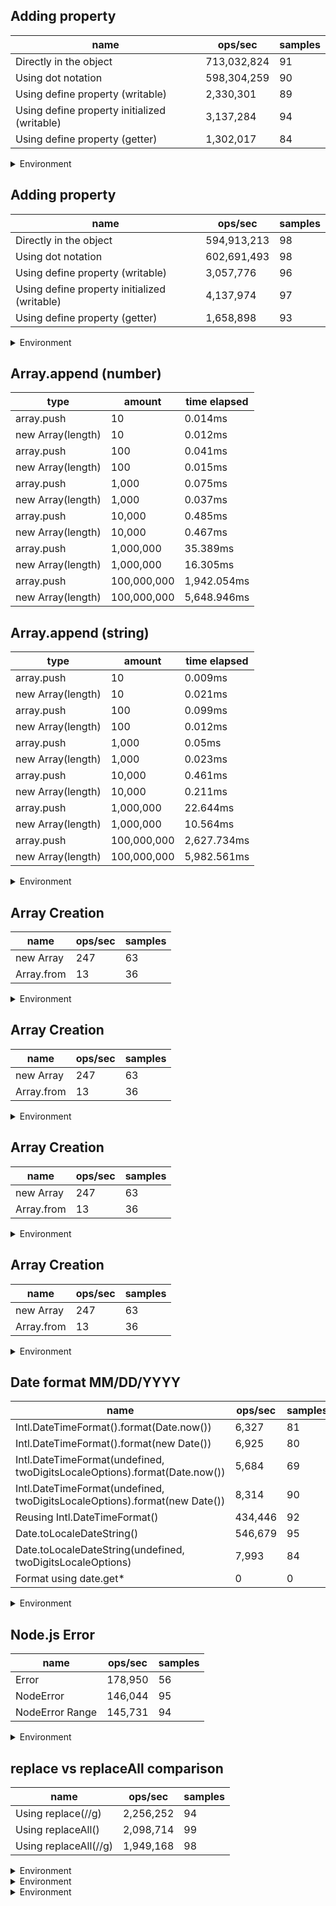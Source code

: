 ## Adding property

|name|ops/sec|samples|
|-|-|-|
|Directly in the object|713,032,824|91|
|Using dot notation|598,304,259|90|
|Using define property (writable)|2,330,301|89|
|Using define property initialized (writable)|3,137,284|94|
|Using define property (getter)|1,302,017|84|


<details>
<summary>Environment</summary>

* __Machine:__ linux x64 | 2 vCPUs | 6.8GB Mem
* __Run:__ Sun Aug 27 2023 00:42:57 GMT+0000 (Coordinated Universal Time)
</details>


## Adding property

|name|ops/sec|samples|
|-|-|-|
|Directly in the object|594,913,213|98|
|Using dot notation|602,691,493|98|
|Using define property (writable)|3,057,776|96|
|Using define property initialized (writable)|4,137,974|97|
|Using define property (getter)|1,658,898|93|


<details>
<summary>Environment</summary>

* __Machine:__ linux x64 | 2 vCPUs | 6.8GB Mem
* __Run:__ Thu Sep 21 2023 22:03:03 GMT+0000 (Coordinated Universal Time)
</details>


## Array.append (number)

|type|amount|time elapsed|
|-|-|-|
array.push|10|0.014ms
new Array(length)|10|0.012ms
array.push|100|0.041ms
new Array(length)|100|0.015ms
array.push|1,000|0.075ms
new Array(length)|1,000|0.037ms
array.push|10,000|0.485ms
new Array(length)|10,000|0.467ms
array.push|1,000,000|35.389ms
new Array(length)|1,000,000|16.305ms
array.push|100,000,000|1,942.054ms
new Array(length)|100,000,000|5,648.946ms
## Array.append (string)

|type|amount|time elapsed|
|-|-|-|
array.push|10|0.009ms
new Array(length)|10|0.021ms
array.push|100|0.099ms
new Array(length)|100|0.012ms
array.push|1,000|0.05ms
new Array(length)|1,000|0.023ms
array.push|10,000|0.461ms
new Array(length)|10,000|0.211ms
array.push|1,000,000|22.644ms
new Array(length)|1,000,000|10.564ms
array.push|100,000,000|2,627.734ms
new Array(length)|100,000,000|5,982.561ms


<details>
<summary>Environment</summary>

* __Machine:__ linux x64 | 2 vCPUs | 6.8GB Mem
* __Run:__ Thu Sep 21 2023 22:04:19 GMT+0000 (Coordinated Universal Time)
</details>


## Array Creation

|name|ops/sec|samples|
|-|-|-|
|new Array|247|63|
|Array.from|13|36|


<details>
<summary>Environment</summary>

* __Machine:__ linux x64 | 2 vCPUs | 6.8GB Mem
* __Run:__ Thu Sep 21 2023 22:05:53 GMT+0000 (Coordinated Universal Time)
</details>


## Array Creation

|name|ops/sec|samples|
|-|-|-|
|new Array|247|63|
|Array.from|13|36|


<details>
<summary>Environment</summary>

* __Machine:__ linux x64 | 2 vCPUs | 6.8GB Mem
* __Run:__ Thu Sep 21 2023 22:05:53 GMT+0000 (Coordinated Universal Time)
</details>


## Array Creation

|name|ops/sec|samples|
|-|-|-|
|new Array|247|63|
|Array.from|13|36|


<details>
<summary>Environment</summary>

* __Machine:__ linux x64 | 2 vCPUs | 6.8GB Mem
* __Run:__ Thu Sep 21 2023 22:05:53 GMT+0000 (Coordinated Universal Time)
</details>


## Array Creation

|name|ops/sec|samples|
|-|-|-|
|new Array|247|63|
|Array.from|13|36|


<details>
<summary>Environment</summary>

* __Machine:__ linux x64 | 2 vCPUs | 6.8GB Mem
* __Run:__ Thu Sep 21 2023 22:05:53 GMT+0000 (Coordinated Universal Time)
</details>


## Date format MM/DD/YYYY

|name|ops/sec|samples|
|-|-|-|
|Intl.DateTimeFormat().format(Date.now())|6,327|81|
|Intl.DateTimeFormat().format(new Date())|6,925|80|
|Intl.DateTimeFormat(undefined, twoDigitsLocaleOptions).format(Date.now())|5,684|69|
|Intl.DateTimeFormat(undefined, twoDigitsLocaleOptions).format(new Date())|8,314|90|
|Reusing Intl.DateTimeFormat()|434,446|92|
|Date.toLocaleDateString()|546,679|95|
|Date.toLocaleDateString(undefined, twoDigitsLocaleOptions)|7,993|84|
|Format using date.get*|0|0|


<details>
<summary>Environment</summary>

* __Machine:__ linux x64 | 2 vCPUs | 6.8GB Mem
* __Run:__ Thu Sep 21 2023 22:12:53 GMT+0000 (Coordinated Universal Time)
</details>


## Node.js Error

|name|ops/sec|samples|
|-|-|-|
|Error|178,950|56|
|NodeError|146,044|95|
|NodeError Range|145,731|94|


<details>
<summary>Environment</summary>

* __Machine:__ linux x64 | 2 vCPUs | 6.8GB Mem
* __Run:__ Sat Aug 26 2023 19:28:23 GMT+0000 (Coordinated Universal Time)
</details>


## replace vs replaceAll comparison

|name|ops/sec|samples|
|-|-|-|
|Using replace(//g)|2,256,252|94|
|Using replaceAll()|2,098,714|99|
|Using replaceAll(//g)|1,949,168|98|


<details>
<summary>Environment</summary>

* __Machine:__ linux x64 | 2 vCPUs | 6.8GB Mem
* __Run:__ Sat Aug 26 2023 18:55:34 GMT+0000 (Coordinated Universal Time)
</details>




<details>
<summary>Environment</summary>

* __Machine:__ linux x64 | 2 vCPUs | 6.8GB Mem
* __Run:__ Sun Aug 27 2023 00:21:31 GMT+0000 (Coordinated Universal Time)
</details>




<details>
<summary>Environment</summary>

* __Machine:__ linux x64 | 2 vCPUs | 6.8GB Mem
* __Run:__ Sun Aug 27 2023 00:21:48 GMT+0000 (Coordinated Universal Time)
</details>

